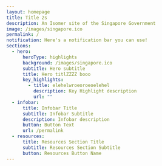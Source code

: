 ```yaml
---
layout: homepage
title: Title 2s
description: An Isomer site of the Singapore Government
image: /images/singapore.ico
permalink: /
notification: Here's a notification bar you can use!
sections:
  - hero:
      heroType: highlights
      background: /images/singapore.ico
      subtitle: Hero subtitle
      title: Hero titlZZZZ booo
      key_highlights:
        - title: elehelwroeoroeoelehel
          description: Key Highlight description
          url: ""
  - infobar:
      title: Infobar Title
      subtitle: Infobar Subtitle
      description: Infobar description
      button: Button Text
      url: /permalink
  - resources:
      title: Resources Section Title
      subtitle: Resources Section Subtitle
      button: Resources Button Name
---
```

